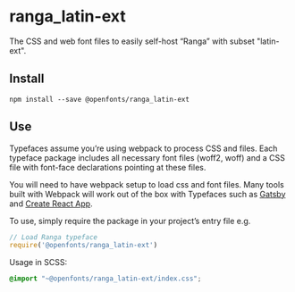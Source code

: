 
# ranga_latin-ext

The CSS and web font files to easily self-host “Ranga” with subset "latin-ext".

## Install

`npm install --save @openfonts/ranga_latin-ext`

## Use

Typefaces assume you’re using webpack to process CSS and files. Each typeface
package includes all necessary font files (woff2, woff) and a CSS file with
font-face declarations pointing at these files.

You will need to have webpack setup to load css and font files. Many tools built
with Webpack will work out of the box with Typefaces such as [Gatsby](https://github.com/gatsbyjs/gatsby)
and [Create React App](https://github.com/facebookincubator/create-react-app).

To use, simply require the package in your project’s entry file e.g.

```javascript
// Load Ranga typeface
require('@openfonts/ranga_latin-ext')
```

Usage in SCSS:
```scss
@import "~@openfonts/ranga_latin-ext/index.css";
```
